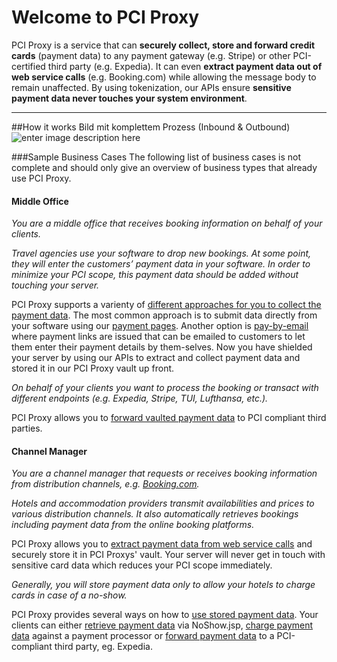 Welcome to PCI Proxy
===================

PCI Proxy is a service that can **securely collect, store and forward credit cards** (payment data) to any payment gateway (e.g. Stripe) or other PCI-certified third party (e.g. Expedia). It can even **extract payment data out of web service calls** (e.g. Booking.com) while allowing the message body to remain unaffected. By using tokenization, our APIs ensure **sensitive payment data never touches your system environment**.


----------


##How it works
Bild mit komplettem Prozess (Inbound & Outbound)
![enter image description here](http://thomaas.com/img/thomaas.png)

###Sample Business Cases
The following list of business cases is not complete and should only give an overview of business types that already use PCI Proxy.

#### Middle Office

*You are a middle office that receives booking information on behalf of your clients.*

*Travel agencies use your software to drop new bookings. At some point, they will enter the customers’ payment data in your software. In order to minimize your PCI scope, this payment data should be added without touching your server.*

PCI Proxy supports a varienty of [different approaches for you to collect the payment data][1]. The most common approach is to submit data directly from your software using our [payment pages][2]. Another option is [pay-by-email][3] where payment links are issued that can be emailed to customers to let them enter their payment details by them-selves. Now you have shielded your server by using our APIs to extract and collect payment data and stored it in our PCI Proxy vault up front.

*On behalf of your clients you want to process the booking or transact with different endpoints (e.g. Expedia, Stripe, TUI, Lufthansa, etc.).*

PCI Proxy allows you to [forward vaulted payment data][4] to PCI compliant third parties.

#### Channel Manager

*You are a channel manager that requests or receives booking information from distribution channels, e.g. [Booking.com][5].*

*Hotels and accommodation providers transmit availabilities and prices to various distribution channels. It also automatically retrieves bookings including payment data from the online booking platforms.*

PCI Proxy allows you to [extract payment data from web service calls][6] and securely store it in PCI Proxys' vault. Your server will never get in touch with sensitive card data which reduces your PCI scope immediately.

*Generally, you will store payment data only to allow your hotels to charge cards in case of a no-show.*

PCI Proxy provides several ways on how to [use stored payment data][7]. Your clients can either [retrieve payment data][8] via NoShow.jsp, [charge payment data][9] against a payment processor or [forward payment data][4] to a PCI-compliant third party, eg. Expedia.

 [1]: #collect
 [2]: #paymentpages
 [3]: #paybyemail
 [4]: #forward
 [5]: http://www.booking.com/
 [6]: #extract
 [7]: #use
 [8]: #retrieve
 [9]: #charge

